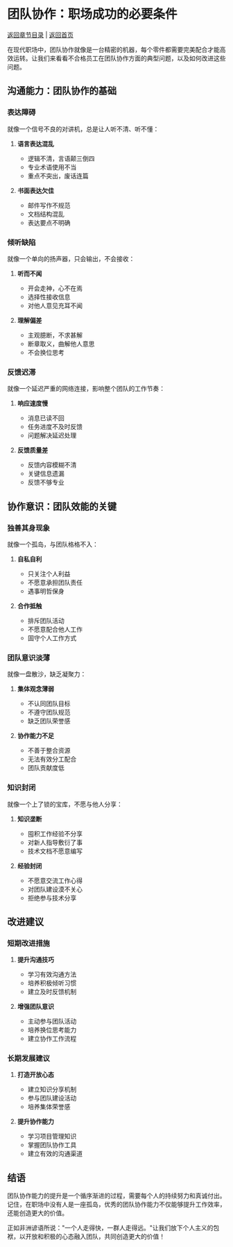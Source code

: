 # 团队协作：职场成功的必要条件

[返回章节目录](./index.md) | [返回首页](../README.md)

在现代职场中，团队协作就像是一台精密的机器，每个零件都需要完美配合才能高效运转。让我们来看看不合格员工在团队协作方面的典型问题，以及如何改进这些问题。

## 沟通能力：团队协作的基础

### 表达障碍

就像一个信号不良的对讲机，总是让人听不清、听不懂：

1. **语言表达混乱**
   - 逻辑不清，言语颠三倒四
   - 专业术语使用不当
   - 重点不突出，废话连篇

2. **书面表达欠佳**
   - 邮件写作不规范
   - 文档结构混乱
   - 表达要点不明确

### 倾听缺陷

就像一个单向的扬声器，只会输出，不会接收：

1. **听而不闻**
   - 开会走神，心不在焉
   - 选择性接收信息
   - 对他人意见充耳不闻

2. **理解偏差**
   - 主观臆断，不求甚解
   - 断章取义，曲解他人意思
   - 不会换位思考

### 反馈迟滞

就像一个延迟严重的网络连接，影响整个团队的工作节奏：

1. **响应速度慢**
   - 消息已读不回
   - 任务进度不及时反馈
   - 问题解决延迟处理

2. **反馈质量差**
   - 反馈内容模糊不清
   - 关键信息遗漏
   - 反馈不够专业

## 协作意识：团队效能的关键

### 独善其身现象

就像一个孤岛，与团队格格不入：

1. **自私自利**
   - 只关注个人利益
   - 不愿意承担团队责任
   - 遇事明哲保身

2. **合作抵触**
   - 排斥团队活动
   - 不愿意配合他人工作
   - 固守个人工作方式

### 团队意识淡薄

就像一盘散沙，缺乏凝聚力：

1. **集体观念薄弱**
   - 不认同团队目标
   - 不遵守团队规范
   - 缺乏团队荣誉感

2. **协作能力不足**
   - 不善于整合资源
   - 无法有效分工配合
   - 团队贡献度低

### 知识封闭

就像一个上了锁的宝库，不愿与他人分享：

1. **知识垄断**
   - 囤积工作经验不分享
   - 对新人指导敷衍了事
   - 技术文档不愿意编写

2. **经验封闭**
   - 不愿意交流工作心得
   - 对团队建设漠不关心
   - 拒绝参与技术分享

## 改进建议

### 短期改进措施

1. **提升沟通技巧**
   - 学习有效沟通方法
   - 培养积极倾听习惯
   - 建立及时反馈机制

2. **增强团队意识**
   - 主动参与团队活动
   - 培养换位思考能力
   - 建立协作工作流程

### 长期发展建议

1. **打造开放心态**
   - 建立知识分享机制
   - 参与团队建设活动
   - 培养集体荣誉感

2. **提升协作能力**
   - 学习项目管理知识
   - 掌握团队协作工具
   - 建立有效的沟通渠道

## 结语

团队协作能力的提升是一个循序渐进的过程，需要每个人的持续努力和真诚付出。记住，在职场中没有人是一座孤岛，优秀的团队协作能力不仅能够提升工作效率，还能创造更大的价值。

正如非洲谚语所说："一个人走得快，一群人走得远。"让我们放下个人主义的包袱，以开放和积极的心态融入团队，共同创造更大的价值！
